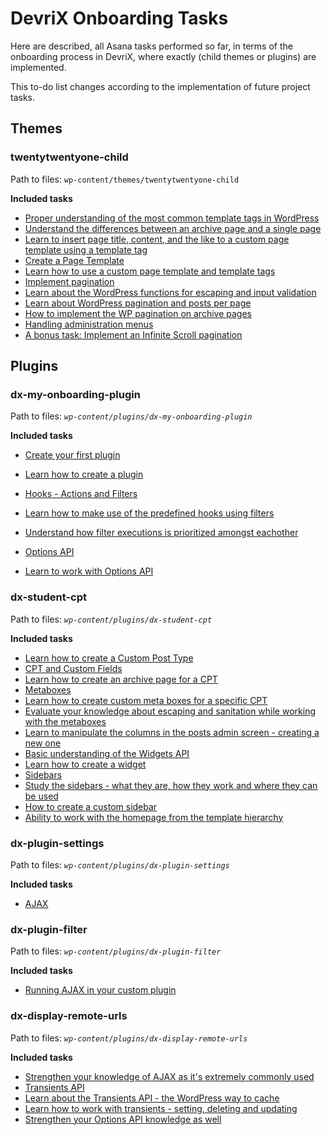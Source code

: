 # DevriX Onboarding Tasks

Here are described, all Asana tasks performed so far, in terms of the onboarding process in DevriX, where exactly (child themes or plugins) are implemented.

This to-do list changes according to the implementation of future project tasks.

## Themes

### twentytwentyone-child

Path to files: `wp-content/themes/twentytwentyone-child`

**Included tasks**

- [Proper understanding of the most common template tags in WordPress](https://app.asana.com/0/1201345304239951/1201345304239999/f)
- [Understand the differences between an archive page and a single page](https://app.asana.com/0/1201345304239951/1201345304240001/f)
- [Learn to insert page title, content, and the like to a custom page template using a template tag](https://app.asana.com/0/1201345304239951/1201345230474681/f)
- [Create a Page Template](https://app.asana.com/0/1201345304239951/1201345230434061/f)
- [Learn how to use a custom page template and template tags](https://app.asana.com/0/1201345304239951/1201345230458139/f)
- [Implement pagination](https://app.asana.com/0/1201345304239951/1201345230493393/f)
- [Learn about the WordPress functions for escaping and input validation](https://app.asana.com/0/1201345304239951/1201345383537069/f)
- [Learn about WordPress pagination and posts per page](https://app.asana.com/0/1201345304239951/1201345230509164/f)
- [How to implement the WP pagination on archive pages](https://app.asana.com/0/1201345304239951/1201345230528659/f)
- [Handling administration menus](https://app.asana.com/0/1201345304239951/1201345383345775/f)
- [A bonus task: Implement an Infinite Scroll pagination](https://app.asana.com/0/1201345304239951/1201345383960686/f)

## Plugins

### **dx-my-onboarding-plugin**

Path to files: *`wp-content/plugins/dx-my-onboarding-plugin`*

**Included tasks**

- [Create your first plugin](https://app.asana.com/0/1201345304239951/1201345230253301/f)
- [Learn how to create a plugin](https://app.asana.com/0/1201345304239951/1201345230253301/f)

- [Hooks - Actions and Filters](https://app.asana.com/0/1201345304239951/1201345230308696/f)
- [Learn how to make use of the predefined hooks using filters](https://app.asana.com/0/1201345304239951/1201345230327607/f)
- [Understand how filter executions is prioritized amongst eachother](https://app.asana.com/0/1201345304239951/1201345230350868/f)

- [Options API](https://app.asana.com/0/1201345304239951/1201345383264299/f)
- [Learn to work with Options API](https://app.asana.com/0/1201345304239951/1201345383317503/f)

### **dx-student-cpt**

Path to files: *`wp-content/plugins/dx-student-cpt`*

**Included tasks**

- [Learn how to create a Custom Post Type](https://app.asana.com/0/1201345304239951/1201345347126925/f)
- [CPT and Custom Fields](https://app.asana.com/0/1201345304239951/1201345347091121/f)
- [Learn how to create an archive page for a CPT](https://app.asana.com/0/1201345304239951/1201345383053901/f)
- [Metaboxes](https://app.asana.com/0/1201345304239951/1201345229512085/f)
- [Learn how to create custom meta boxes for a specific CPT](https://app.asana.com/0/1201345304239951/1201345229531039/f)
- [Evaluate your knowledge about escaping and sanitation while working with the metaboxes](https://app.asana.com/0/1201345304239951/1201345229572231/f)
- [Learn to manipulate the columns in the posts admin screen - creating a new one](https://app.asana.com/0/1201345304239951/1201345347042607/f)
- [Basic understanding of the Widgets API](https://app.asana.com/0/1201345304239951/1201345229228803/f)
- [Learn how to create a widget](https://app.asana.com/0/1201345304239951/1201345229251143/f)
- [Sidebars](https://app.asana.com/0/1201345304239951/1201345346659389/f)
- [Study the sidebars - what they are, how they work and where they can be used](https://app.asana.com/0/1201345304239951/1201345346677010/f)
- [How to create a custom sidebar](https://app.asana.com/0/1201345304239951/1201345346694047/f)
- [Ability to work with the homepage from the template hierarchy](https://app.asana.com/0/1201345304239951/1201345346705641/f)

### **dx-plugin-settings**

Path to files: *`wp-content/plugins/dx-plugin-settings`*

**Included tasks**

- [AJAX](https://app.asana.com/0/1201345304239951/1201345383442399/f)

### **dx-plugin-filter**

Path to files: *`wp-content/plugins/dx-plugin-filter`*

**Included tasks**

- [Running AJAX in your custom plugin](https://app.asana.com/0/1201345304239951/1201345383459199/f)

### **dx-display-remote-urls**

Path to files: *`wp-content/plugins/dx-display-remote-urls`*

**Included tasks**
- [Strengthen your knowledge of AJAX as it's extremely commonly used](https://app.asana.com/0/1201345304239951/1201345383490682/f)
- [Transients API](https://app.asana.com/0/1201345304239951/1201345383136548/f)
- [Learn about the Transients API - the WordPress way to cache](https://app.asana.com/0/1201345304239951/1201345383162786/f)
- [Learn how to work with transients - setting, deleting and updating](https://app.asana.com/0/1201345304239951/1201345383183068/f)
- [Strengthen your Options API knowledge as well](https://app.asana.com/0/1201345304239951/1201345383226008/f)